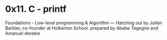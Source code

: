# 0x11. C - printf
Foundations - Low-level programming & Algorithm ― Hatching out
by Julien Barbier, co-founder at Holberton School.
prepared by Abebe Tegegne and Amanuel derebie

